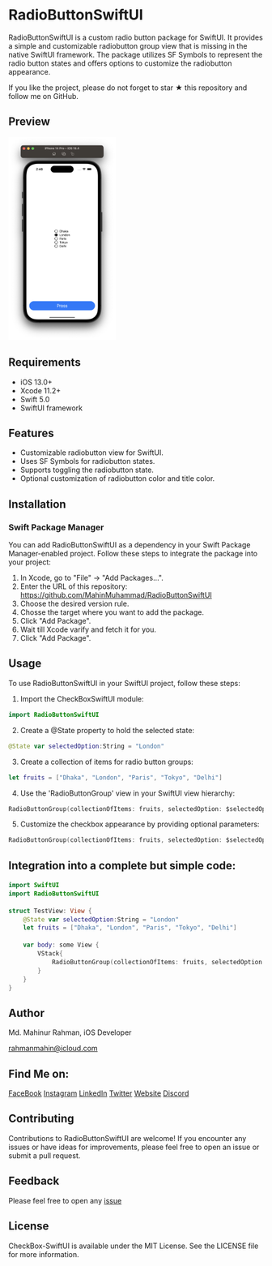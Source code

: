 # RadioButtonSwiftUI

RadioButtonSwiftUI is a custom radio button package for SwiftUI. It provides a simple and customizable radiobutton group view 
that is missing in the native SwiftUI framework. The package utilizes SF Symbols to represent the radio button states and 
offers options to customize the radiobutton appearance.

If you like the project, please do not forget to star ★ this repository and follow me on GitHub.

## Preview

<img src="/Graphics/RadioButtonDemo.png" height="400">

## Requirements

* iOS 13.0+
* Xcode 11.2+
* Swift 5.0
* SwiftUI framework

## Features

* Customizable radiobutton view for SwiftUI.
* Uses SF Symbols for radiobutton states.
* Supports toggling the radiobutton state.
* Optional customization of radiobutton color and title color.

## Installation

### **Swift Package Manager**

You can add RadioButtonSwiftUI as a dependency in your Swift Package Manager-enabled project. 
Follow these steps to integrate the package into your project:

1. In Xcode, go to "File" -> "Add Packages...".
2. Enter the URL of this repository: https://github.com/MahinMuhammad/RadioButtonSwiftUI
3. Choose the desired version rule.
4. Chosse the target where you want to add the package.
5. Click "Add Package".
6. Wait till Xcode varify and fetch it for you.
7. Click "Add Package".

## Usage

To use RadioButtonSwiftUI in your SwiftUI project, follow these steps:

1. Import the CheckBoxSwiftUI module:
```swift
import RadioButtonSwiftUI
```

2. Create a @State property to hold the selected state:
```swift
@State var selectedOption:String = "London"
```

3. Create a collection of items for radio button groups:
```swift
let fruits = ["Dhaka", "London", "Paris", "Tokyo", "Delhi"]
```

4. Use the 'RadioButtonGroup' view in your SwiftUI view hierarchy:
```swift
RadioButtonGroup(collectionOfItems: fruits, selectedOption: $selectedOption)
```

5. Customize the checkbox appearance by providing optional parameters:
```swift
RadioButtonGroup(collectionOfItems: fruits, selectedOption: $selectedOption, buttonColor: .pink, titleColor: .green)
```
## Integration into a complete but simple code:

```swift
import SwiftUI
import RadioButtonSwiftUI

struct TestView: View {
    @State var selectedOption:String = "London"
    let fruits = ["Dhaka", "London", "Paris", "Tokyo", "Delhi"]
    
    var body: some View {
        VStack{
            RadioButtonGroup(collectionOfItems: fruits, selectedOption: $selectedOption)
        }
    }
}
```

## Author

Md. Mahinur Rahman, iOS Developer

rahmanmahin@icloud.com

## Find Me on:

[FaceBook](https://web.facebook.com/mahin5muhammad)
[Instagram](https://www.instagram.com/mahin5muhammad/)
[LinkedIn](https://www.linkedin.com/in/rahmanmahin/)
[Twitter](https://twitter.com/ImMahin)
[Website](https://mahinmuhammad.github.io/view/home.html)
[Discord](http://discordapp.com/users/Ghost_Friday#2625)


## Contributing

Contributions to RadioButtonSwiftUI are welcome! If you encounter any issues or have ideas for improvements, 
please feel free to open an issue or submit a pull request.

## Feedback

Please feel free to open any [issue](https://github.com/MahinMuhammad/RadioButtonSwiftUI/issues)

## License

CheckBox-SwiftUI is available under the MIT License. See the LICENSE file for more information.
